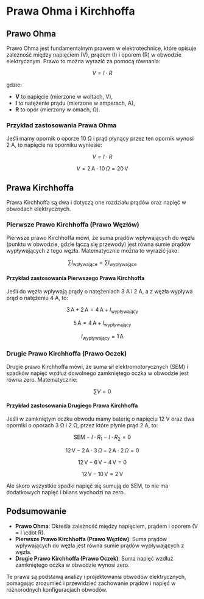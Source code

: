 # Prawa Ohma i Kirchhoffa

## Prawo Ohma

Prawo Ohma jest fundamentalnym prawem w elektrotechnice, które opisuje zależność między napięciem (V), prądem (I) i oporem (R) w obwodzie elektrycznym. Prawo to można wyrazić za pomocą równania:

$$
V = I \cdot R
$$

gdzie:
- **V** to napięcie (mierzone w woltach, V),
- **I** to natężenie prądu (mierzone w amperach, A),
- **R** to opór (mierzony w omach, Ω).

### Przykład zastosowania Prawa Ohma

Jeśli mamy opornik o oporze 10 Ω i prąd płynący przez ten opornik wynosi 2 A, to napięcie na oporniku wyniesie:

$$
V = I \cdot R
$$

$$
V = 2 \, \text{A} \cdot 10 \, \Omega = 20 \, \text{V}
$$

## Prawa Kirchhoffa

Prawa Kirchhoffa są dwa i dotyczą one rozdziału prądów oraz napięć w obwodach elektrycznych.

### Pierwsze Prawo Kirchhoffa (Prawo Węzłów)

Pierwsze prawo Kirchhoffa mówi, że suma prądów wpływających do węzła (punktu w obwodzie, gdzie łączą się przewody) jest równa sumie prądów wypływających z tego węzła. Matematycznie można to wyrazić jako:

$$
\sum I_{\text{wpływające}} = \sum I_{\text{wypływające}}
$$

#### Przykład zastosowania Pierwszego Prawa Kirchhoffa

Jeśli do węzła wpływają prądy o natężeniach 3 A i 2 A, a z węzła wypływa prąd o natężeniu 4 A, to:

$$
3 \, \text{A} + 2 \, \text{A} = 4 \, \text{A} + I_{\text{wypływający}}
$$

$$
5 \, \text{A} = 4 \, \text{A} + I_{\text{wypływający}}
$$

$$
I_{\text{wypływający}} = 1 \, \text{A}
$$

### Drugie Prawo Kirchhoffa (Prawo Oczek)

Drugie prawo Kirchhoffa mówi, że suma sił elektromotorycznych (SEM) i spadków napięć wzdłuż dowolnego zamkniętego oczka w obwodzie jest równa zero. Matematycznie:

$$
\sum V = 0
$$

#### Przykład zastosowania Drugiego Prawa Kirchhoffa

Jeśli w zamkniętym oczku obwodu mamy baterię o napięciu 12 V oraz dwa oporniki o oporach 3 Ω i 2 Ω, przez które płynie prąd 2 A, to:

$$
\text{SEM} - I \cdot R_1 - I \cdot R_2 = 0
$$

$$
12 \, \text{V} - 2 \, \text{A} \cdot 3 \, \Omega - 2 \, \text{A} \cdot 2 \, \Omega = 0
$$

$$
12 \, \text{V} - 6 \, \text{V} - 4 \, \text{V} = 0
$$

$$
12 \, \text{V} - 10 \, \text{V} = 2 \, \text{V}
$$

Ale skoro wszystkie spadki napięć się sumują do SEM, to nie ma dodatkowych napięć i bilans wychodzi na zero.

## Podsumowanie

- **Prawo Ohma**: Określa zależność między napięciem, prądem i oporem (V = I \cdot R).
- **Pierwsze Prawo Kirchhoffa (Prawo Węzłów)**: Suma prądów wpływających do węzła jest równa sumie prądów wypływających z węzła.
- **Drugie Prawo Kirchhoffa (Prawo Oczek)**: Suma napięć wzdłuż zamkniętego oczka w obwodzie wynosi zero.

Te prawa są podstawą analizy i projektowania obwodów elektrycznych, pomagając zrozumieć i przewidzieć zachowanie prądów i napięć w różnorodnych konfiguracjach obwodów.

